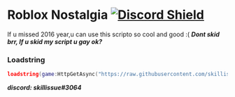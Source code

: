 # Roblox Nostalgia [![Discord Shield](https://discordapp.com/api/guilds/958056630321303602/widget.png)](https://discord.gg/YankXvkWF4)
If u missed 2016 year,u can use this scripto
so cool and good :(
***Dont skid brr, If u skid my script u gay ok?***

### Loadstring
```lua
loadstring(game:HttpGetAsync("https://raw.githubusercontent.com/skillissue0/RobloxNostalgia2016/main/source"))()
```

***discord: skillissue#3064***

